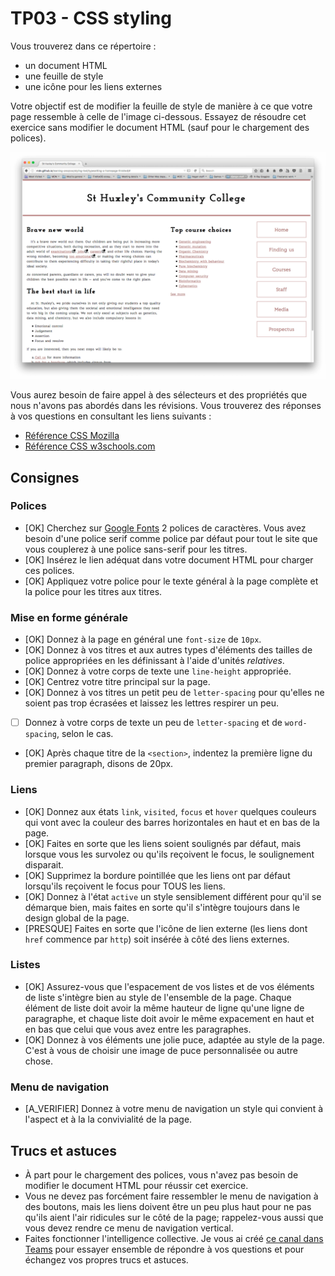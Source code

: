 # TP03 - CSS styling

Vous trouverez dans ce répertoire :

* un document HTML
* une feuille de style
* une icône pour les liens externes

Votre objectif est de modifier la feuille de style de manière à ce que votre page ressemble à celle de l'image ci-dessous.
Essayez de résoudre cet exercice sans modifier le document HTML (sauf pour le chargement des polices).

![Résultat final](example2.png)

Vous aurez besoin de faire appel à des sélecteurs et des propriétés que nous n'avons pas abordés dans les révisions.
Vous trouverez des réponses à vos questions en consultant les liens suivants :

* [Référence CSS Mozilla](https://developer.mozilla.org/en-US/docs/Web/CSS/Reference)
* [Référence CSS w3schools.com](https://www.w3schools.com/cssref/default.asp)

## Consignes

### Polices

* [OK] Cherchez sur [Google Fonts](https://fonts.google.com/) 2 polices de caractères.
  Vous avez besoin d'une police serif comme police par défaut pour tout le site que vous couplerez à une police sans-serif pour les titres.
* [OK] Insérez le lien adéquat dans votre document HTML pour charger ces polices.
* [OK] Appliquez votre police pour le texte général à la page complète et la police pour les titres aux titres.

### Mise en forme générale

* [OK] Donnez à la page en général une `font-size` de `10px`.
* [OK] Donnez à vos titres et aux autres types d'éléments des tailles de police appropriées en les définissant à l'aide d'unités *relatives*.
* [OK] Donnez à votre corps de texte une `line-height` appropriée.
* [OK] Centrez votre titre principal sur la page.
* [OK] Donnez à vos titres un petit peu de `letter-spacing` pour qu'elles ne soient pas trop écrasées et laissez les lettres respirer un peu.
* [ ] Donnez à votre corps de texte un peu de `letter-spacing` et de `word-spacing`, selon le cas.
* [OK] Après chaque titre de la `<section>`, indentez la première ligne du premier paragraph, disons de 20px.

### Liens

* [OK] Donnez aux états `link`, `visited`, `focus` et `hover` quelques couleurs qui vont avec la couleur des barres horizontales en haut et en bas de la page.
* [OK] Faites en sorte que les liens soient soulignés par défaut, mais lorsque vous les survolez ou qu'ils reçoivent le focus, le soulignement disparait.
* [OK] Supprimez la bordure pointillée que les liens ont par défaut lorsqu'ils reçoivent le focus pour TOUS les liens.
* [OK] Donnez à l'état `active` un style sensiblement différent pour qu'il se démarque bien, mais faites en sorte qu'il s'intègre toujours dans le design global de la page.
* [PRESQUE] Faites en sorte que l'icône de lien externe (les liens dont `href` commence par `http`) soit insérée à côté des liens externes.

### Listes

* [OK] Assurez-vous que l'espacement de vos listes et de vos éléments de liste s'intègre bien au style de l'ensemble de la page. Chaque élément de liste doit avoir la même hauteur de ligne qu'une ligne de paragraphe, et chaque liste doit avoir le même expacement en haut et en bas que celui que vous avez entre les paragraphes.
* [OK] Donnez à vos éléments une jolie puce, adaptée au style de la page. C'est à vous de choisir une image de puce personnalisée ou autre chose.

### Menu de navigation

* [A_VERIFIER] Donnez à votre menu de navigation un style qui convient à l'aspect et à la la convivialité de la page.

## Trucs et astuces

* À part pour le chargement des polices, vous n'avez pas besoin de modifier le document HTML pour réussir cet exercice.
* Vous ne devez pas forcément faire ressembler le menu de navigation à des boutons, mais les liens doivent être un peu plus haut pour ne pas qu'ils aient l'air ridicules sur le côté de la page; rappelez-vous aussi que vous devez rendre ce menu de navigation vertical.
* Faites fonctionner l'intelligence collective. Je vous ai créé [ce canal dans Teams](https://teams.microsoft.com/l/channel/19%3ac360165a1bbd4de4a6ee71511435d6b1%40thread.tacv2/TP03%2520-%2520CSS%2520styling?groupId=38e2b0e0-a7e9-4c86-b6eb-206965ffcdfd&tenantId=56ce3e94-8dc6-4aea-a7d1-338fdd113d1d) pour essayer ensemble de répondre à vos questions et pour échangez vos propres trucs et astuces.

